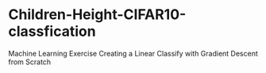 # Children-Height-CIFAR10-classfication
Machine Learning Exercise Creating a Linear Classify with Gradient Descent from Scratch
